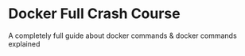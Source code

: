 # Docker Full Crash Course
A completely full guide about docker commands &amp; docker commands explained



```




```
```




```

```




```






















































































